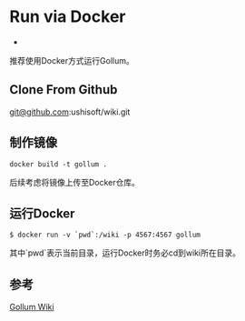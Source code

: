 # Run via Docker
-
推荐使用Docker方式运行Gollum。

## Clone From Github

git@github.com:ushisoft/wiki.git

## 制作镜像
```
docker build -t gollum .
```
后续考虑将镜像上传至Docker仓库。

## 运行Docker
```
$ docker run -v `pwd`:/wiki -p 4567:4567 gollum
```
其中\`pwd`表示当前目录，运行Docker时务必cd到wiki所在目录。

## 参考
[Gollum Wiki](https://github.com/gollum/gollum/wiki/Gollum-via-Docker)
